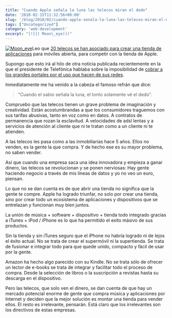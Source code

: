 ```yaml
---
title: "Cuando Apple señala la luna las telecos miran el dedo"
date: '2010-02-15T11:32:56+00:00'
slug: '/blog/2010/02/cuando-apple-senala-la-luna-las-telecos-miran-el-dedo'
tags: ["Uncategorized"]
category: 'web-development'
excerpt: "[![]( Moon\_eye)]("
---
```

[![](http://static.squarespace.com/static/5303797ae4b0c6ad9e43f072/5303ce80e4b0400995a883d6/5303cf2ce4b0400995a88a9e/1392758572472/moon_eye.jpg?format=original "Moon\_eye")](http://static.squarespace.com/static/5303797ae4b0c6ad9e43f072/5303ce80e4b0400995a883d6/5303cf2ce4b0400995a88a9b/1392758572265/moon_eye.jpg?format=original)Leo que [20 telecos se han asociado para crear una tienda de aplicaciones](http://www.elpais.com/articulo/tecnologia/operadoras/alian/abrir/plataforma/aplicaciones/moviles/elpeputec/20100215elpeputec_1/Tes) para móviles abierta, para competir con la tienda de Apple.

Supongo que esto irá al hilo de otra noticia publicada recientemente en la que el presidente de Telefónica hablaba sobre la imposibilidad de [cobrar a los grandes portales por el uso que hacen de sus redes](http://www.publico.es/ciencias/292654/buscadores/utilizan/redes/pagarnos/cambiar).

Inmediatamente me ha venido a la cabeza el famoso refrán que dice:

> "Cuando el sabio señala la luna, el tonto solamente vé el dedo".

Compruebo que las telecos tienen un grave problema de imaginación y creatividad. Están acostumbrandas a que los consumidores traguemos con sus tarifas abusivas, tanto en voz como en datos. A contratos de permanencia que rozan la esclavitud. A velocidades de adsl lentas y a servicios de atención al cliente que ni te tratan como a un cliente ni te atienden.

A las telecos les pasa como a las inmobiliarias hace 5 años. Ellos no venden, es la gente la que compra. Y de hecho ese es su mayor problema, no saben vender.

Así que cuando una empresa saca una idea innovadora y empieza a ganar dinero, las telecos se revolucionan y se ponen nerviosas: Hay gente haciendo negocio a través de mis líneas de datos y yo no veo un euro, piensan.

Lo que no se dan cuenta es de que abrir una tienda no significa que la gente te compre. Apple ha logrado triunfar, no solo por crear una tienda, sino por crear todo un ecosistema de aplicaciones y dispositivos que se entrelazan y funcionan muy bien juntos.

La unión de música + software + dispositivo + tienda todo integrado gracias a iTunes + iPod / iPhone es lo que ha permitido el exito másivo de sus productos.

Sin la tienda y sin iTunes seguro que el iPhone no habría logrado ni de lejos el éxito actual. No se trata de crear el supermóvil ni la supertienda. Se trata de fusionar e integrar todo para que quede unido, compacto y fácil de usar por la gente.

Amazon ha hecho algo parecido con su Kindle. No se trata sólo de ofrecer un lector de e-books se trata de integrar y facilitar todo el proceso de compra. Desde la selección de libros o la suscripción a revistas hasta su descarga en el dispositivo.

Pero las telecos, que solo ven el dinero, se dan cuenta de que hay un mercado potencial enorme de gente que compra música y aplicaciones por Internet y deciden que la mejor solución es montar una tienda para vender ellos. El resto es irrelevante, pensarán. Está claro que los irrelevantes son los directivos de estas empresas.

